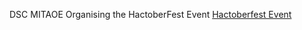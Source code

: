 DSC MITAOE Organising the HactoberFest Event
<a href="https://kedar1023.github.io/Hactoberfest_DSC_MITAOE/"> Hactoberfest Event 
